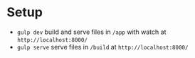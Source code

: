 # Setup
- `gulp dev` build and serve files in `/app` with watch at `http://localhost:8000/`
- `gulp serve` serve files in `/build` at `http://localhost:8000/`
